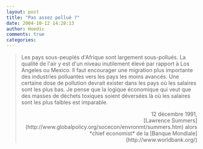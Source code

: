 ```yaml
---
layout: post
title: "Pas assez pollué ?"
date: 2004-10-12 14:28:13
author: Hoedic
comments: true
categories: 
---
```



<blockquote class="citation">Les pays sous-peuplés d'Afrique sont largement sous-pollués. La qualité de l'air y est d'un niveau inutilement élevé par rapport à Los Angeles ou Mexico. Il faut encourager une migration plus importante des industries polluantes vers les pays les moins avancés. Une certaine dose de pollution devrait exister dans les pays où les salaires sont les plus bas. Je pense que la logique économique qui veut que des masses de déchets toxiques soient déversées là où les salaires sont les plus faibles est imparable.

<p align="right">12 décembre 1991, <br/>[Lawrence Summers](http://www.globalpolicy.org/socecon/envronmt/summers.htm) alors *chief economist* de la [Banque Mondiale](http://www.worldbank.org/)
</blockquote>